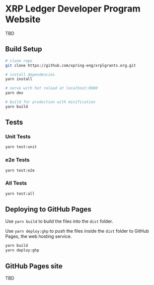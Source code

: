 # XRP Ledger Developer Program Website

TBD

## Build Setup

``` bash
# clone repo
git clone https://github.com/xpring-eng/xrplgrants.org.git

# install dependencies
yarn install

# serve with hot reload at localhost:8080
yarn dev

# build for production with minification
yarn build
```

## Tests

### Unit Tests

```bash
yarn test:unit
```

### e2e Tests

```bash
yarn test:e2e
```

### All Tests

```bash
yarn test:all
```

## Deploying to GitHub Pages

Use `yarn build` to build the files into the `dist` folder.

Use `yarn deploy:ghp` to push the files inside the `dist` folder to GitHub Pages, the web hosting service.

```bash
yarn build
yarn deploy:ghp
```

## GitHub Pages site

TBD
